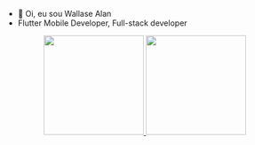 
- 👋 Oi, eu sou Wallase Alan
- Flutter Mobile Developer, Full-stack developer

<!---
radmilags/radmilags is a ✨ special ✨ repository because its `README.md` (this file) appears on your GitHub profile.
You can click the Preview link to take a look at your changes.
--->

<div align="center">
  <a href="https://github.com/Wallase18">
  <img height="180em" src="https://github-readme-stats.vercel.app/api?username=Wallase18&show_icons=true&theme=dark&include_all_commits=true&count_private=true"/>
  <img height="180em" src="https://github-readme-stats.vercel.app/api/top-langs/?username=Wallase18&layout=compact&langs_count=7&theme=dark"/>
</div>
<!-- <div style="display: inline_block" align="center"><br>
  <img align="center" height="30" width="40" src="https://raw.githubusercontent.com/devicons/devicon/master/icons/html5/html5-original.svg">
  <img align="center" height="30" width="40" src="https://raw.githubusercontent.com/devicons/devicon/master/icons/css3/css3-original.svg">
  <img align="center" height="30" width="40" src="https://raw.githubusercontent.com/devicons/devicon/master/icons/python/python-original.svg">
  <img align="center" height="30" width="40" src="https://raw.githubusercontent.com/devicons/devicon/master/icons/csharp/csharp-original.svg">
  <img align="center" height="30" width="40" src="https://raw.githubusercontent.com/devicons/devicon/master/icons/cplusplus/cplusplus-original.svg">
</div> -->
<br>
  
<!-- [![Radmila's github activity graph](https://activity-graph.herokuapp.com/graph?username=radmilags&theme=react)]
(https://github.com/radmilags/github-readme-activity-graph)
-->
